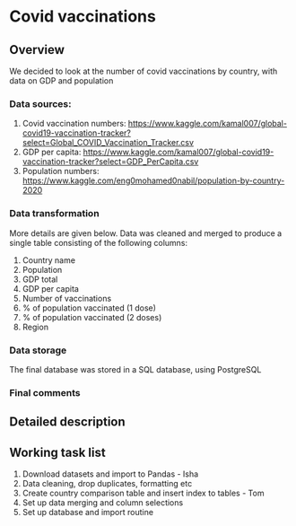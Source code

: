 # Covid vaccinations

## Overview
We decided to look at the number of covid vaccinations by country, with data on GDP and population

### Data sources:
1. Covid vaccination numbers: https://www.kaggle.com/kamal007/global-covid19-vaccination-tracker?select=Global_COVID_Vaccination_Tracker.csv
2. GDP per capita: https://www.kaggle.com/kamal007/global-covid19-vaccination-tracker?select=GDP_PerCapita.csv
3. Population numbers: https://www.kaggle.com/eng0mohamed0nabil/population-by-country-2020

### Data transformation
More details are given below. Data was cleaned and merged to produce a single table consisting of the following columns:
1. Country name
2. Population
3. GDP total
4. GDP per capita
5. Number of vaccinations
6. % of population vaccinated (1 dose)
7. % of population vaccinated (2 doses)
8. Region

### Data storage
The final database was stored in a SQL database, using PostgreSQL

### Final comments

## Detailed description

## Working task list
1. Download datasets and import to Pandas - Isha
2. Data cleaning, drop duplicates, formatting etc
3. Create country comparison table and insert index to tables - Tom
4. Set up data merging and column selections
5. Set up database and import routine
